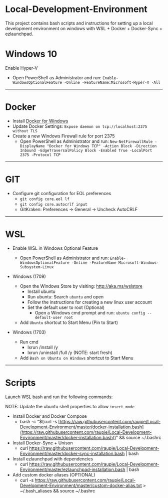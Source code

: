 # Local-Development-Environment
This project contains bash scripts and instructions for setting up a local development environment on windows with WSL + Docker + Docker-Sync + ezlaunchpad. 

# Windows 10

Enable Hyper-V

* Open PowerShell as Administrator and run: `Enable-WindowsOptionalFeature -Online -FeatureName:Microsoft-Hyper-V -All`

---
# Docker

* Install [Docker for Windows](https://www.docker.com/docker-windows)
* Update Docker Settings: `Expose daemon on tcp://localhost:2375 without TLS`
* Create a new Windows Firewall rule for port 2375
  * Open PowerShell as Administrator and run: `New-NetFirewallRule -DisplayName "Docker for Windows TCP" -Action Block -Direction Inbound -EdgeTraversalPolicy Block -Enabled True -LocalPort 2375 -Protocol TCP`

---
# GIT

* Configure git configuration for EOL preferences
  * `git config core.eol lf`
  * `git config core.autocrlf input`
  * GitKraken: Preferences -> General -> Uncheck AutoCRLF

---	
# WSL

* Enable WSL in Windows Optional Feature
  * Open PowerShell as Administrator and run: `Enable-WindowsOptionalFeature -Online -FeatureName Microsoft-Windows-Subsystem-Linux`

* Windows (1709)
  * Open the Windows Store by visiting: http://aka.ms/wslstore
    * Install ubuntu
    * Run ubuntu: Search `ubuntu` and open
    * Follow the instructions for creating a new linux user account
    * Set the default user to root (Optional)
      * Open a Windows cmd prompt and run: `ubuntu config --default-user root`
  * Add `Ubuntu` shortcut to Start Menu (Pin to Start)

* Windows (1703)
  * Run cmd
     * lxrun /install /y
     * lxrun /uninstall /full /y (NOTE: start fresh)
  * Add `Bash on Ubuntu on Windows` shortcut to Start Menu
	
---
# Scripts

Launch WSL bash and run the following commands:

NOTE: Update the ubuntu shell properties to allow `insert mode`

* Install Docker and Docker Compose
  * bash -c "$(curl -s [https://raw.githubusercontent.com/raupie/Local-Development-Environment/master/docker-installation.bash](https://raw.githubusercontent.com/raupie/Local-Development-Environment/master/docker-installation.bash))" && source ~/.bashrc
* Install Docker-Sync + Unison
  * curl https://raw.githubusercontent.com/raupie/Local-Development-Environment/master/docker-sync-installation.bash | bash
* Install ezlaunchpad with dependencies
  * curl https://raw.githubusercontent.com/raupie/Local-Development-Environment/master/ezlaunchpad-installation.bash | bash
* Add custom docker aliases (OPTIONAL)
  * curl -s https://raw.githubusercontent.com/raupie/Local-Development-Environment/master/custom-docker-alias.txt > ~/.bash_aliases && source ~/.bashrc





